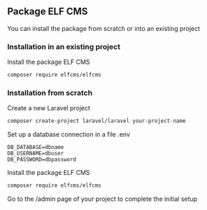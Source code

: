 ## Package ELF CMS

You can install the package from scratch or into an existing project

### Installation in an existing project

Install the package ELF CMS
```sh
composer require elfcms/elfcms
```

### Installation from scratch

Create a new Laravel project
```sh
composer create-project laravel/laravel your-project-name
```

Set up a database connection in a file .env
```
DB_DATABASE=dbname
DB_USERNAME=dbuser
DB_PASSWORD=dbpassword
```

Install the package ELF CMS
```sh
composer require elfcms/elfcms
```

Go to the /admin page of your project to complete the initial setup
